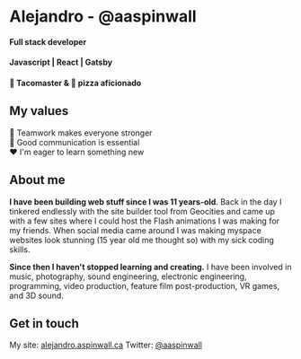 # Alejandro  - @aaspinwall
#### Full stack developer <br/>
#### Javascript | React | Gatsby <br/>
####  :taco: Tacomaster & :pizza: pizza aficionado




## My values

:open_hands: Teamwork makes everyone stronger <br/>
:key: Good communication is essential <br/>
:hearts: I'm eager to learn something new <br/>

## About me


**I have been building web stuff since I was 11 years-old**. Back in the day I tinkered endlessly with the site builder tool from Geocities and came up with a few sites where I could host the Flash animations I was making for my friends. When social media came around I was making myspace websites look stunning (15 year old me thought so) with my sick coding skills.

**Since then I haven't stopped learning and creating.** I have been involved in music, photography, sound engineering, electronic engineering, programming, video production, feature film post-production, VR games, and 3D sound.


## Get in touch 
My site: [alejandro.aspinwall.ca](https://www.alejandroaspinwall.ca/)
Twitter: [@aaspinwall](https://twitter.com/aaspinwall)
